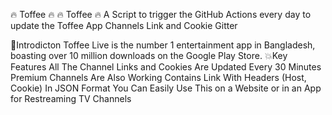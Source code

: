 
🔥 Toffee 🔥
🔥 Toffee 🔥
A Script to trigger the GitHub Actions every day to update the Toffee App Channels Link and Cookie
Gitter    


📒Introdicton
Toffee Live is the number 1 entertainment app in Bangladesh, boasting over 10 million downloads on the Google Play Store.
💥Key Features
All The Channel Links and Cookies Are Updated Every 30 Minutes
Premium Channels Are Also Working
Contains Link With Headers (Host, Cookie)
In JSON Format
You Can Easily Use This on a Website or in an App for Restreaming TV Channels
